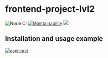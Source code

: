 # frontend-project-lvl2

![Node CI](https://github.com/mclyalin/frontend-project-lvl2/workflows/Node%20CI/badge.svg)
[![Maintainability](https://api.codeclimate.com/v1/badges/1d3b7221708609737122/maintainability)](https://codeclimate.com/github/mclyalin/frontend-project-lvl2/maintainability)
<a href="https://codeclimate.com/github/mclyalin/frontend-project-lvl2/test_coverage"><img src="https://api.codeclimate.com/v1/badges/1d3b7221708609737122/test_coverage" /></a>

## Installation and usage example
[![asciicast](https://asciinema.org/a/4ZBoo4bN26s0n4xa4W7FboPqX.svg)](https://asciinema.org/a/4ZBoo4bN26s0n4xa4W7FboPqX)
